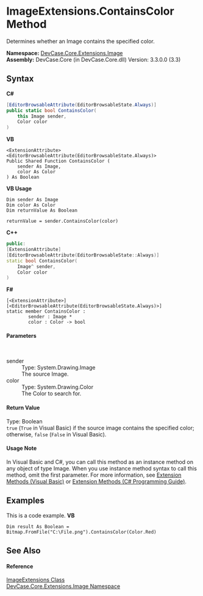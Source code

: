 # ImageExtensions.ContainsColor Method 
 

Determines whether an Image contains the specified color.

**Namespace:**&nbsp;<a href="N_DevCase_Core_Extensions_Image">DevCase.Core.Extensions.Image</a><br />**Assembly:**&nbsp;DevCase.Core (in DevCase.Core.dll) Version: 3.3.0.0 (3.3)

## Syntax

**C#**<br />
``` C#
[EditorBrowsableAttribute(EditorBrowsableState.Always)]
public static bool ContainsColor(
	this Image sender,
	Color color
)
```

**VB**<br />
``` VB
<ExtensionAttribute>
<EditorBrowsableAttribute(EditorBrowsableState.Always)>
Public Shared Function ContainsColor ( 
	sender As Image,
	color As Color
) As Boolean
```

**VB Usage**<br />
``` VB Usage
Dim sender As Image
Dim color As Color
Dim returnValue As Boolean

returnValue = sender.ContainsColor(color)
```

**C++**<br />
``` C++
public:
[ExtensionAttribute]
[EditorBrowsableAttribute(EditorBrowsableState::Always)]
static bool ContainsColor(
	Image^ sender, 
	Color color
)
```

**F#**<br />
``` F#
[<ExtensionAttribute>]
[<EditorBrowsableAttribute(EditorBrowsableState.Always)>]
static member ContainsColor : 
        sender : Image * 
        color : Color -> bool 

```


#### Parameters
&nbsp;<dl><dt>sender</dt><dd>Type: System.Drawing.Image<br />The source Image.</dd><dt>color</dt><dd>Type: System.Drawing.Color<br />The Color to search for.</dd></dl>

#### Return Value
Type: Boolean<br />`true` (`True` in Visual Basic) if the source image contains the specified color; otherwise, `false` (`False` in Visual Basic).

#### Usage Note
In Visual Basic and C#, you can call this method as an instance method on any object of type Image. When you use instance method syntax to call this method, omit the first parameter. For more information, see <a href="https://docs.microsoft.com/dotnet/visual-basic/programming-guide/language-features/procedures/extension-methods">Extension Methods (Visual Basic)</a> or <a href="https://docs.microsoft.com/dotnet/csharp/programming-guide/classes-and-structs/extension-methods">Extension Methods (C# Programming Guide)</a>.

## Examples
This is a code example. 
**VB**<br />
``` VB
Dim result As Boolean = Bitmap.FromFile("C:\File.png").ContainsColor(Color.Red)
```


## See Also


#### Reference
<a href="T_DevCase_Core_Extensions_Image_ImageExtensions">ImageExtensions Class</a><br /><a href="N_DevCase_Core_Extensions_Image">DevCase.Core.Extensions.Image Namespace</a><br />